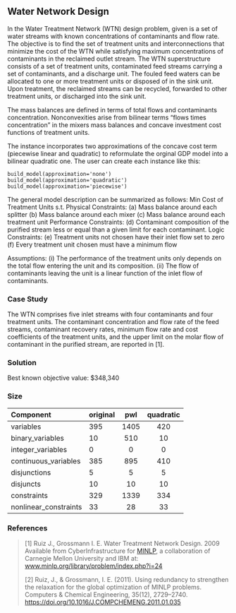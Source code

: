 ## Water Network Design

In the Water Treatment Network (WTN) design problem, given is a set of water streams with known concentrations of contaminants and flow rate.
The objective is to find the set of treatment units and interconnections that minimize the cost of the WTN while satisfying maximum concentrations of contaminants in the reclaimed outlet stream.
The WTN superstructure consists of a set of treatment units, contaminated feed streams carrying a set of contaminants, and a discharge unit.
The fouled feed waters can be allocated to one or more treatment units or disposed of in the sink unit. Upon treatment, the reclaimed streams can be recycled, forwarded to other treatment units, or discharged into the sink unit.

The mass balances are defined in terms of total flows and contaminants concentration.
Nonconvexities arise from bilinear terms “flows times concentration” in the mixers mass balances and concave investment cost functions of treatment units.

The instance incorporates two approximations of the concave cost term (piecewise linear and quadratic) to reformulate the orginal GDP model into a bilinear quadratic one.
The user can create each instance like this:

```
build_model(approximation='none')
build_model(approximation='quadratic')
build_model(approximation='piecewise')
```

The general model description can be summarized as follows:
Min Cost of Treatment Units
s.t.
Physical Constraints:
(a) Mass balance around each splitter
(b) Mass balance around each mixer
(c) Mass balance around each treatment unit
Performance Constraints:
(d) Contaminant composition of the purified stream less or equal than a given limit
for each contaminant.
Logic Constraints:
(e) Treatment units not chosen have their inlet flow set to zero
(f) Every treatment unit chosen must have a minimum flow

Assumptions:
(i) The performance of the treatment units only depends on the total flow entering the unit and its composition.
(ii) The flow of contaminants leaving the unit is a linear function of the inlet flow of contaminants.

### Case Study

The WTN comprises five inlet streams with four contaminants and four treatment units.
The contaminant concentration and flow rate of the feed streams, contaminant recovery rates, minimum flow rate and cost coefficients of the treatment units, and the upper limit on the molar flow of contaminant in the purified stream, are reported in [1].

### Solution

Best known objective value: $348,340

### Size

| Component             | original | pwl | quadratic |
| :-------------------- | -------- | :--: | :-------: |
| variables             | 395      | 1405 |    420    |
| binary_variables      | 10       | 510 |    10    |
| integer_variables     | 0        |  0  |     0     |
| continuous_variables  | 385      | 895 |    410    |
| disjunctions          | 5        |  5  |     5     |
| disjuncts             | 10       |  10  |    10    |
| constraints           | 329      | 1339 |    334    |
| nonlinear_constraints | 33       |  28  |    33    |

### References

> [1] Ruiz J., Grossmann I. E. Water Treatment Network Design. 2009 Available from CyberInfrastructure for [MINLP](www.minlp.org), a collaboration of Carnegie Mellon University and IBM at: www.minlp.org/library/problem/index.php?i=24
>
> [2] Ruiz, J., & Grossmann, I. E. (2011). Using redundancy to strengthen the relaxation for the global optimization of MINLP problems. Computers & Chemical Engineering, 35(12), 2729–2740. https://doi.org/10.1016/J.COMPCHEMENG.2011.01.035
